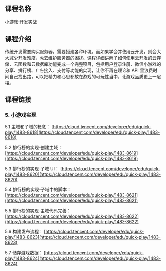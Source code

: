 ## 课程名称

小游戏·开发实战

## 课程介绍

传统开发需要购买服务器，需要搭建各种环境。而如果学会并使用云开发，则会大大减少开发难度，免去维护服务器的困扰。课程详细讲解了如何使用云开发的云存储、云函数和云数据库功能完成一个完整项目，包括用户登录注册、微信小游戏的分享、排行榜、广告接入、支付等功能的实现，让你不再在理论和 API 里浪费时间自己找出路，可以把精力和心思都放在游戏的可玩性当中，让游戏品质更上一层楼。

## 课程链接

### 5. 小游戏实现

5.1 主域和子域的概念：
[https://cloud.tencent.com/developer/edu/quick-play/1483-8618](https://cloud.tencent.com/developer/edu/quick-play/1483-8618)

5.2 排行榜的实现-创建主域：
[https://cloud.tencent.com/developer/edu/quick-play/1483-8619](https://cloud.tencent.com/developer/edu/quick-play/1483-8619)

5.3 排行榜的实现-子域 UI：
[https://cloud.tencent.com/developer/edu/quick-play/1483-8620](https://cloud.tencent.com/developer/edu/quick-play/1483-8620)

5.4 排行榜的实现-子域中的脚本：
[https://cloud.tencent.com/developer/edu/quick-play/1483-8621](https://cloud.tencent.com/developer/edu/quick-play/1483-8621)

5.5 排行榜的实现-主域代码完善：
[https://cloud.tencent.com/developer/edu/quick-play/1483-8622](https://cloud.tencent.com/developer/edu/quick-play/1483-8622)

5.6 构建发布流程：
[https://cloud.tencent.com/developer/edu/quick-play/1483-8623](https://cloud.tencent.com/developer/edu/quick-play/1483-8623)

5.7 储存游戏数据：
[https://cloud.tencent.com/developer/edu/quick-play/1483-8624](https://cloud.tencent.com/developer/edu/quick-play/1483-8624)
